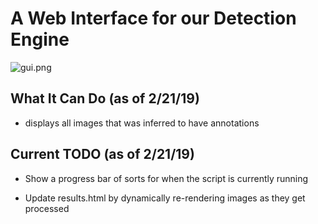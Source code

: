 # A Web Interface for our Detection Engine

![gui.png](image.png)

## What It Can Do (as of 2/21/19)

* displays all images that was inferred to have annotations

## Current TODO (as of 2/21/19)

* Show a progress bar of sorts for when the script is currently running

* Update results.html by dynamically re-rendering images as they get processed